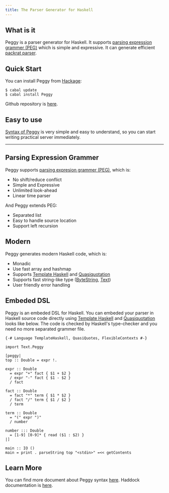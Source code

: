 ```yaml
---
title: The Parser Generator for Haskell
---
```


<div class="row">
<div class="span5">

## What is it

Peggy is a parser generator for Haskell.
It supports [parsing expression grammer (PEG)][PEG]
which is simple and expressive.
It can generate efficient [packrat parser][PAC].

</div>

<div class="span4">

## Quick Start

You can install Peggy from [Hackage][HAC]:

    $ cabal update
    $ cabal install Peggy

Github repository is [here][REPO].

</div>

<div class="span5">

## Easy to use

[Syntax of Peggy](syntax.html) is very simple and easy to understand,
so you can start writing practical server immediately.

</div>
</div>

-----

<div class="row">
<div class="span14">

## Parsing Expression Grammer

Peggy supports [parsing expresion grammer (PEG)][PEG], which is:

- No shift/reduce conflict
- Simple and Expressive
- Unlimited look-ahead
- Linear time parser

And Peggy extends PEG:

- Separated list
- Easy to handle source location
- Support left recursion

## Modern

Peggy generates modern Haskell code, which is:

- Monadic
- Use fast array and hashmap
- Supports [Template Haskell][TH] and [Quasiquotation][QQ]
- Supports fast string-like type ([ByteString][BS], [Text][TXT])
- User friendly error handling

## Embeded DSL

Peggy is an embeded DSL for Haskell.
You can embeded your parser in Haskell source code directly using [Template Haskell][TH] and [Quasiquotation][QQ] looks like below. The code is checked by Haskell's type-checker and you need no more separated grammer file.

    {-# Language TemplateHaskell, QuasiQuotes, FlexibleContexts #-}
    
    import Text.Peggy
    
    [peggy|
    top :: Double = expr !.
    
    expr :: Double
      = expr "+" fact { $1 + $2 }
      / expr "-" fact { $1 - $2 }
      / fact
    
    fact :: Double
      = fact "*" term { $1 * $2 }
      / fact "/" term { $1 / $2 }
      / term
    
    term :: Double
      = "(" expr ")"
      / number
    
    number ::: Double
      = [1-9] [0-9]* { read ($1 : $2) }
    |]

    main :: IO ()
    main = print . parseString top "<stdin>" =<< getContents

## Learn More

You can find more document about Peggy syntax [here](/syntax.html).
Haddock documentation is [here](/haddock/index.html).

</div>
</div>

[PEG]: http://en.wikipedia.org/wiki/Parsing_expression_grammar
[PAC]: http://pdos.csail.mit.edu/~baford/packrat/
[HAC]: http://hackage.haskell.org/package/peggy
[REPO]: https://github.com/tanakh/peggy
[TH]: http://www.haskell.org/haskellwiki/Template_Haskell
[QQ]: http://www.haskell.org/haskellwiki/Quasiquotation
[BS]: http://hackage.haskell.org/package/bytestring
[TXT]: http://hackage.haskell.org/package/text
